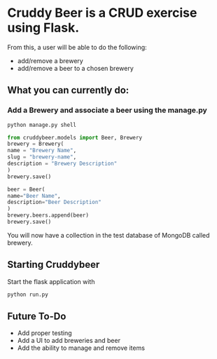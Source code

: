 # Cruddy Beer is a CRUD exercise using Flask.

From this, a user will be able to do the following:

- add/remove a brewery
- add/remove a beer to a chosen brewery


## What you can currently do:

### Add a Brewery and associate a beer using the manage.py
```python
python manage.py shell

from cruddybeer.models import Beer, Brewery
brewery = Brewery(
name = "Brewery Name",
slug = "brewery-name",
description = "Brewery Description"
)
brewery.save()

beer = Beer(
name="Beer Name",
description="Beer Description"
)
brewery.beers.append(beer)
brewery.save()
```

You will now have a collection in the test database of MongoDB called brewery.


## Starting Cruddybeer
Start the flask application with
```python
python run.py
```

## Future To-Do
- Add proper testing
- Add a UI to add breweries and beer
- Add the ability to manage and remove items
